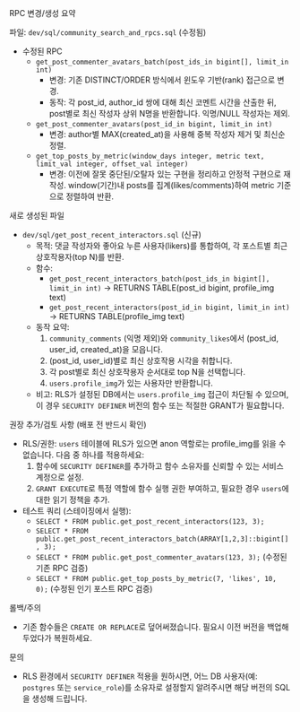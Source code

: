 RPC 변경/생성 요약

파일: `dev/sql/community_search_and_rpcs.sql` (수정됨)
- 수정된 RPC
  - `get_post_commenter_avatars_batch(post_ids_in bigint[], limit_in int)`
    - 변경: 기존 DISTINCT/ORDER 방식에서 윈도우 기반(rank) 접근으로 변경.
    - 동작: 각 post_id, author_id 쌍에 대해 최신 코멘트 시간을 산출한 뒤, post별로 최신 작성자 상위 N명을 반환합니다. 익명/NULL 작성자는 제외.
  - `get_post_commenter_avatars(post_id_in bigint, limit_in int)`
    - 변경: author별 MAX(created_at)을 사용해 중복 작성자 제거 및 최신순 정렬.
  - `get_top_posts_by_metric(window_days integer, metric text, limit_val integer, offset_val integer)`
    - 변경: 이전에 잘못 중단된/오탈자 있는 구현을 정리하고 안정적 구현으로 재작성. window(기간)내 posts를 집계(likes/comments)하여 metric 기준으로 정렬하여 반환.

새로 생성된 파일
- `dev/sql/get_post_recent_interactors.sql` (신규)
  - 목적: 댓글 작성자와 좋아요 누른 사용자(likers)를 통합하여, 각 포스트별 최근 상호작용자(top N)를 반환.
  - 함수:
    - `get_post_recent_interactors_batch(post_ids_in bigint[], limit_in int)` -> RETURNS TABLE(post_id bigint, profile_img text)
    - `get_post_recent_interactors(post_id_in bigint, limit_in int)` -> RETURNS TABLE(profile_img text)
  - 동작 요약:
    1. `community_comments` (익명 제외)와 `community_likes`에서 (post_id, user_id, created_at)을 모읍니다.
    2. (post_id, user_id)별로 최신 상호작용 시각을 취합니다.
    3. 각 post별로 최신 상호작용자 순서대로 top N을 선택합니다.
    4. `users.profile_img`가 있는 사용자만 반환합니다.
  - 비고: RLS가 설정된 DB에서는 `users.profile_img` 접근이 차단될 수 있으며, 이 경우 `SECURITY DEFINER` 버전의 함수 또는 적절한 GRANT가 필요합니다.

권장 추가/검토 사항 (배포 전 반드시 확인)
- RLS/권한: `users` 테이블에 RLS가 있으면 anon 역할로는 profile_img를 읽을 수 없습니다. 다음 중 하나를 적용하세요:
  1. 함수에 `SECURITY DEFINER`를 추가하고 함수 소유자를 신뢰할 수 있는 서비스 계정으로 설정.
  2. `GRANT EXECUTE`로 특정 역할에 함수 실행 권한 부여하고, 필요한 경우 `users`에 대한 읽기 정책을 추가.
- 테스트 쿼리 (스테이징에서 실행):
  - `SELECT * FROM public.get_post_recent_interactors(123, 3);`
  - `SELECT * FROM public.get_post_recent_interactors_batch(ARRAY[1,2,3]::bigint[], 3);`
  - `SELECT * FROM public.get_post_commenter_avatars(123, 3);` (수정된 기존 RPC 검증)
  - `SELECT * FROM public.get_top_posts_by_metric(7, 'likes', 10, 0);` (수정된 인기 포스트 RPC 검증)

롤백/주의
- 기존 함수들은 `CREATE OR REPLACE`로 덮어써졌습니다. 필요시 이전 버전을 백업해 두었다가 복원하세요.

문의
- RLS 환경에서 `SECURITY DEFINER` 적용을 원하시면, 어느 DB 사용자(예: `postgres` 또는 `service_role`)를 소유자로 설정할지 알려주시면 해당 버전의 SQL을 생성해 드립니다.
